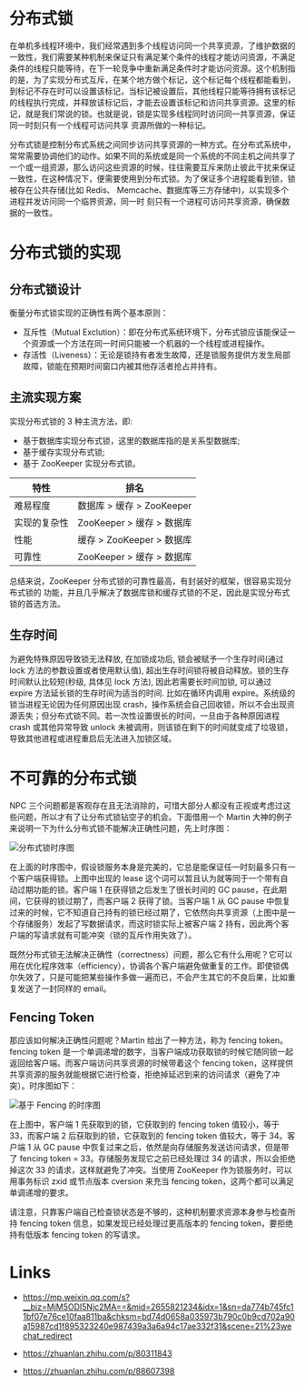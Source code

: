 # 分布式锁

在单机多线程环境中，我们经常遇到多个线程访问同一个共享资源，了维护数据的一致性，我们需要某种机制来保证只有满足某个条件的线程才能访问资源，不满足条件的线程只能等待，在下一轮竞争中重新满足条件时才能访问资源。这个机制指的是，为了实现分布式互斥，在某个地方做个标记，这个标记每个线程都能看到，到标记不存在时可以设置该标记，当标记被设置后，其他线程只能等待拥有该标记的线程执行完成，并释放该标记后，才能去设置该标记和访问共享资源。这里的标记，就是我们常说的锁。也就是说，锁是实现多线程同时访问同一共享资源，保证同一时刻只有一个线程可访问共享 资源所做的一种标记。

分布式锁是控制分布式系统之间同步访问共享资源的一种方式。在分布式系统中，常常需要协调他们的动作。如果不同的系统或是同一个系统的不同主机之间共享了一个或一组资源，那么访问这些资源的时候，往往需要互斥来防止彼此干扰来保证一致性，在这种情况下，便需要使用到分布式锁。为了保证多个进程能看到锁，锁被存在公共存储(比如 Redis、 Memcache、数据库等三方存储中)，以实现多个进程并发访问同一个临界资源，同一时 刻只有一个进程可访问共享资源，确保数据的一致性。

# 分布式锁的实现

## 分布式锁设计

衡量分布式锁实现的正确性有两个基本原则：

- 互斥性（Mutual Exclution）：即在分布式系统环境下，分布式锁应该能保证一个资源或一个方法在同一时间只能被一个机器的一个线程或进程操作。
- 存活性（Liveness）：无论是锁持有者发生故障，还是锁服务提供方发生局部故障，锁能在预期时间窗口内被其他存活者抢占并持有。

## 主流实现方案

实现分布式锁的 3 种主流方法，即:

- 基于数据库实现分布式锁，这里的数据库指的是关系型数据库;
- 基于缓存实现分布式锁;
- 基于 ZooKeeper 实现分布式锁。

| 特性         | 排名                      |
| ------------ | ------------------------- |
| 难易程度     | 数据库 > 缓存 > ZooKeeper |
| 实现的复杂性 | ZooKeeper > 缓存 > 数据库 |
| 性能         | 缓存 > ZooKeeper > 数据库 |
| 可靠性       | ZooKeeper > 缓存 > 数据库 |

总结来说，ZooKeeper 分布式锁的可靠性最高，有封装好的框架，很容易实现分布式锁的 功能，并且几乎解决了数据库锁和缓存式锁的不足，因此是实现分布式锁的首选方法。

## 生存时间

为避免特殊原因导致锁无法释放, 在加锁成功后, 锁会被赋予一个生存时间(通过 lock 方法的参数设置或者使用默认值), 超出生存时间锁将被自动释放。锁的生存时间默认比较短(秒级, 具体见 lock 方法), 因此若需要长时间加锁, 可以通过 expire 方法延长锁的生存时间为适当的时间. 比如在循环内调用 expire。系统级的锁当进程无论因为任何原因出现 crash，操作系统会自己回收锁，所以不会出现资源丢失；但分布式锁不同。若一次性设置很长的时间，一旦由于各种原因进程 crash 或其他异常导致 unlock 未被调用，则该锁在剩下的时间就变成了垃圾锁，导致其他进程或进程重启后无法进入加锁区域。

# 不可靠的分布式锁

NPC 三个问题都是客观存在且无法消除的，可惜大部分人都没有正视或考虑过这些问题，所以才有了让分布式锁钻空子的机会。下面借用一个 Martin 大神的例子来说明一下为什么分布式锁不能解决正确性问题，先上时序图：

![分布式锁时序图](https://pic.imgdb.cn/item/606bf61f8322e6675c770b22.jpg)

在上面的时序图中，假设锁服务本身是完美的，它总是能保证任一时刻最多只有一个客户端获得锁。上图中出现的 lease 这个词可以暂且认为就等同于一个带有自动过期功能的锁。客户端 1 在获得锁之后发生了很长时间的 GC pause，在此期间，它获得的锁过期了，而客户端 2 获得了锁。当客户端 1 从 GC pause 中恢复过来的时候，它不知道自己持有的锁已经过期了，它依然向共享资源（上图中是一个存储服务）发起了写数据请求，而这时锁实际上被客户端 2 持有，因此两个客户端的写请求就有可能冲突（锁的互斥作用失效了）。

既然分布式锁无法解决正确性（correctness）问题，那么它有什么用呢？它可以用在优化程序效率（efficiency），协调各个客户端避免做重复的工作。即使锁偶尔失效了，只是可能把某些操作多做一遍而已，不会产生其它的不良后果，比如重复发送了一封同样的 email。

## Fencing Token

那应该如何解决正确性问题呢？Martin 给出了一种方法，称为 fencing token。fencing token 是一个单调递增的数字，当客户端成功获取锁的时候它随同锁一起返回给客户端。而客户端访问共享资源的时候带着这个 fencing token，这样提供共享资源的服务就能根据它进行检查，拒绝掉延迟到来的访问请求（避免了冲突）。时序图如下：

![基于 Fencing 的时序图](https://pic.imgdb.cn/item/606bf7388322e6675c780551.jpg)

在上图中，客户端 1 先获取到的锁，它获取到的 fencing token 值较小，等于 33，而客户端 2 后获取到的锁，它获取到的 fencing token 值较大，等于 34。客户端 1 从 GC pause 中恢复过来之后，依然是向存储服务发送访问请求，但是带了 fencing token = 33。存储服务发现它之前已经处理过 34 的请求，所以会拒绝掉这次 33 的请求，这样就避免了冲突。当使用 ZooKeeper 作为锁服务时，可以用事务标识 zxid 或节点版本 cversion 来充当 fencing token，这两个都可以满足单调递增的要求。

请注意，只靠客户端自己检查锁状态是不够的，这种机制要求资源本身参与检查所持 fencing token 信息，如果发现已经处理过更高版本的 fencing token，要拒绝持有低版本 fencing token 的写请求。

# Links

- https://mp.weixin.qq.com/s?__biz=MjM5ODI5Njc2MA==&mid=2655821234&idx=1&sn=da774b745fc11bf07e76ce10faa811ba&chksm=bd74d0658a035973b790c0b9cd702a90a15987cd1f895323240e987439a3a6a94c17ae332f31&scene=21%23wechat_redirect

- https://zhuanlan.zhihu.com/p/80311843

- https://zhuanlan.zhihu.com/p/88607398
